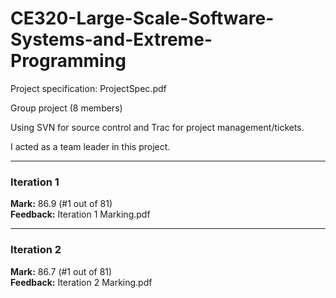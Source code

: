 # CE320-Large-Scale-Software-Systems-and-Extreme-Programming

Project specification: ProjectSpec.pdf

Group project (8 members)

Using SVN for source control and Trac for project management/tickets.

I acted as a team leader in this project.

---
### Iteration 1
**Mark:** 86.9 (#1 out of 81)<br>
**Feedback:** Iteration 1 Marking.pdf

---
### Iteration 2
**Mark:** 86.7 (#1 out of 81)<br>
**Feedback:** Iteration 2 Marking.pdf
